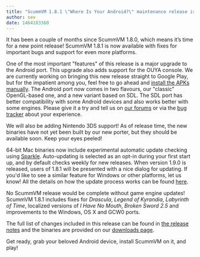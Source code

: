 ```yaml
---
title: "ScummVM 1.8.1 \"Where Is Your Android?\" maintenance release is out"
author: sev
date: 1464183360
---
```


It has been a couple of months since ScummVM 1.8.0, which means it’s time for a new point release! ScummVM 1.8.1 is now available with fixes for important bugs and support for even more platforms.

One of the most important "features" of this release is a major upgrade to the Android port. This upgrade also adds support for the OUYA console. We are currently working on bringing this new release straight to Google Play, but for the impatient among you, feel free to go ahead and [install the APKs manually](/downloads). The Android port now comes in two flavours, our "classic" OpenGL-based one, and a new variant based on SDL. The SDL port has better compatibility with some Android devices and also works better with some engines. Please give it a try and tell us on [our forums](http://forums.scummvm.org/viewforum.php?f=17) or via the [bug tracker](http://bugs.scummvm.org/) about your experience.

We will also be adding Nintendo 3DS support! As of release time, the new binaries have not yet been built by our new porter, but they should be available soon. Keep your eyes peeled!

64-bit Mac binaries now include experimental automatic update checking using [Sparkle](https://sparkle-project.org/). Auto-updating is selected as an opt-in during your first start up, and by default checks weekly for new releases. When version 1.9.0 is released, users of 1.8.1 will be presented with a nice dialog for updating. If you'd like to see a similar feature for Windows or other platforms, let us know! All the details on how the update process works can be found [here](https://sparkle-project.org/).

No ScummVM release would be complete without game engine updates! ScummVM 1.8.1 includes fixes for *Drascula*, *Legend of Kyrandia*, *Labyrinth of Time*, localized versions of *I Have No Mouth*, *Broken Sword 2.5* and improvements to the Windows, OS X and GCW0 ports.

The full list of changes included in this release can be found in [the release notes](https://downloads.scummvm.org/frs/scummvm/1.8.1/ReleaseNotes) and the binaries are provided on our [downloads page](/downloads/).

Get ready, grab your beloved Android device, install ScummVM on it, and play!
